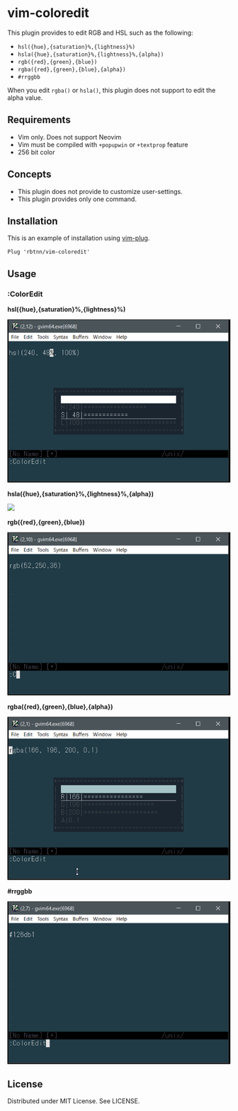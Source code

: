 
# vim-coloredit

This plugin provides to edit RGB and HSL such as the following:

* `hsl({hue},{saturation}%,{lightness}%)`
* `hsla({hue},{saturation}%,{lightness}%,{alpha})`
* `rgb({red},{green},{blue})` 
* `rgba({red},{green},{blue},{alpha})`
* `#rrggbb`

When you edit `rgba()` or `hsla()`, this plugin does not support to edit the alpha value.  

## Requirements

* Vim only. Does not support Neovim
* Vim must be compiled with `+popupwin` or `+textprop` feature
* 256 bit color

## Concepts

* This plugin does not provide to customize user-settings.
* This plugin provides only one command.

## Installation

This is an example of installation using [vim-plug](https://github.com/junegunn/vim-plug).

```
Plug 'rbtnn/vim-coloredit'
```

## Usage

### :ColorEdit

__hsl({hue},{saturation}%,{lightness}%)__

![](https://raw.githubusercontent.com/rbtnn/vim-coloredit/master/paren_hsl.gif)

__hsla({hue},{saturation}%,{lightness}%,{alpha})__

![](https://raw.githubusercontent.com/rbtnn/vim-coloredit/master/paren_hsla.gif)

__rgb({red},{green},{blue})__

![](https://raw.githubusercontent.com/rbtnn/vim-coloredit/master/paren_rgb.gif)

__rgba({red},{green},{blue},{alpha})__

![](https://raw.githubusercontent.com/rbtnn/vim-coloredit/master/paren_rgba.gif)

__#rrggbb__

![](https://raw.githubusercontent.com/rbtnn/vim-coloredit/master/hash_rgb.gif)


## License

Distributed under MIT License. See LICENSE.
